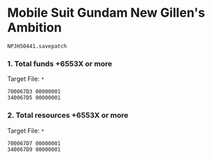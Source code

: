 #  Mobile Suit Gundam New Gillen's Ambition

`NPJH50441.savepatch`

### 1. Total funds +6553X or more

Target File: `*`

```
700067D3 00000001
340067D5 00000001
```

### 2. Total resources +6553X or more

Target File: `*`

```
700067D7 00000001
340067D9 00000001
```

